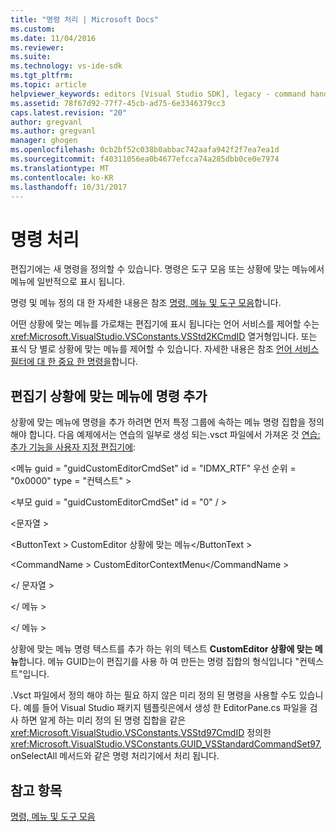 ```yaml
---
title: "명령 처리 | Microsoft Docs"
ms.custom: 
ms.date: 11/04/2016
ms.reviewer: 
ms.suite: 
ms.technology: vs-ide-sdk
ms.tgt_pltfrm: 
ms.topic: article
helpviewer_keywords: editors [Visual Studio SDK], legacy - command handling
ms.assetid: 78f67d92-77f7-45cb-ad75-6e3346379cc3
caps.latest.revision: "20"
author: gregvanl
ms.author: gregvanl
manager: ghogen
ms.openlocfilehash: 0cb2bf52c038b0abbac742aafa942f2f7ea7ea1d
ms.sourcegitcommit: f40311056ea0b4677efcca74a285dbb0ce0e7974
ms.translationtype: MT
ms.contentlocale: ko-KR
ms.lasthandoff: 10/31/2017
---
```

# <a name="command-handling"></a>명령 처리
편집기에는 새 명령을 정의할 수 있습니다. 명령은 도구 모음 또는 상황에 맞는 메뉴에서 메뉴에 일반적으로 표시 됩니다.  
  
 명령 및 메뉴 정의 대 한 자세한 내용은 참조 [명령, 메뉴 및 도구 모음](../extensibility/internals/commands-menus-and-toolbars.md)합니다.  
  
 어떤 상황에 맞는 메뉴를 가로채는 편집기에 표시 됩니다는 언어 서비스를 제어할 수는 <xref:Microsoft.VisualStudio.VSConstants.VSStd2KCmdID> 열거형입니다. 또는 표식 당 별로 상황에 맞는 메뉴를 제어할 수 있습니다. 자세한 내용은 참조 [언어 서비스 필터에 대 한 중요 한 명령을](../extensibility/internals/important-commands-for-language-service-filters.md)합니다.  
  
## <a name="adding-commands-to-the-editor-context-menu"></a>편집기 상황에 맞는 메뉴에 명령 추가  
 상황에 맞는 메뉴에 명령을 추가 하려면 먼저 특정 그룹에 속하는 메뉴 명령 집합을 정의 해야 합니다. 다음 예제에서는 연습의 일부로 생성 되는.vsct 파일에서 가져온 것 [연습: 추가 기능을 사용자 지정 편집기에](../extensibility/walkthrough-adding-features-to-a-custom-editor.md):  
  
 \<메뉴 guid = "guidCustomEditorCmdSet" id = "IDMX_RTF" 우선 순위 = "0x0000" type = "컨텍스트" >  
  
 \<부모 guid = "guidCustomEditorCmdSet" id = "0" / >  
  
 \<문자열 >  
  
 \<ButtonText > CustomEditor 상황에 맞는 메뉴\</ButtonText >  
  
 \<CommandName > CustomEditorContextMenu\</CommandName >  
  
 \</ 문자열 >  
  
 \</ 메뉴 >  
  
 \</ 메뉴 >  
  
 상황에 맞는 메뉴 명령 텍스트를 추가 하는 위의 텍스트 **CustomEditor 상황에 맞는 메뉴**합니다. 메뉴 GUID는이 편집기를 사용 하 여 만든는 명령 집합의 형식입니다 "컨텍스트"입니다.  
  
 .Vsct 파일에서 정의 해야 하는 필요 하지 않은 미리 정의 된 명령을 사용할 수도 있습니다. 예를 들어 Visual Studio 패키지 템플릿은에서 생성 한 EditorPane.cs 파일을 검사 하면 알게 하는 미리 정의 된 명령 집합을 같은 <xref:Microsoft.VisualStudio.VSConstants.VSStd97CmdID> 정의한 <xref:Microsoft.VisualStudio.VSConstants.GUID_VSStandardCommandSet97>, onSelectAll 메서드와 같은 명령 처리기에서 처리 됩니다.  
  
## <a name="see-also"></a>참고 항목  
 [명령, 메뉴 및 도구 모음](../extensibility/internals/commands-menus-and-toolbars.md)